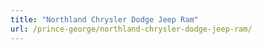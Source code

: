 ```yaml
---
title: "Northland Chrysler Dodge Jeep Ram"
url: /prince-george/northland-chrysler-dodge-jeep-ram/
---
```

